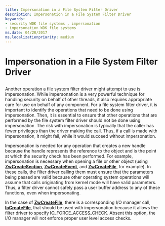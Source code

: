 ```yaml
---
title: Impersonation in a File System Filter Driver
description: Impersonation in a File System Filter Driver
keywords:
- security WDK file systems , impersonation
- impersonation WDK file systems
ms.date: 04/20/2017
ms.localizationpriority: medium
---
```


# Impersonation in a File System Filter Driver


## <span id="ddk_impersonation_in_a_file_system_filter_driver_if"></span><span id="DDK_IMPERSONATION_IN_A_FILE_SYSTEM_FILTER_DRIVER_IF"></span>


Another operation a file system filter driver might attempt to use is impersonation. While impersonation is a very powerful technique for handling security on behalf of other threads, it also requires appropriate care for use on behalf of any component. For a file system filter driver, it is important to identify the operations that need to be done using impersonation. Then, it is essential to ensure that other operations that are performed by the file system filter driver should not be done using impersonation. The risk with impersonation is typically that the caller has fewer privileges than the driver making the call. Thus, if a call is made with impersonation, it might fail, while it would succeed without impersonation.

Impersonation is needed for any operation that creates a new handle because the handle represents the reference to the object and is the point at which the security check has been performed. For example, impersonation is necessary when opening a file or other object (using [**ZwCreateSection**](/windows-hardware/drivers/ddi/wdm/nf-wdm-zwcreatesection), [**ZwCreateEvent**](/windows-hardware/drivers/ddi/ntifs/nf-ntifs-zwcreateevent), and [**ZwCreateFile**](/windows-hardware/drivers/ddi/ntifs/nf-ntifs-ntcreatefile), for example). In these calls, the filter driver calling them must ensure that the parameters being passed are valid because other operating system operations will assume that calls originating from kernel mode will have valid parameters. Thus, a filter driver cannot safely pass a user buffer address to any of these functions, even when impersonating.

In the case of [**ZwCreateFile**](/windows-hardware/drivers/ddi/ntifs/nf-ntifs-ntcreatefile), there is a corresponding I/O manager call, [**IoCreateFile**](/windows-hardware/drivers/ddi/wdm/nf-wdm-iocreatefile), that should be used with impersonation because it allows the filter driver to specify IO\_FORCE\_ACCESS\_CHECK. Absent this option, the I/O manager will not enforce proper user level access checks.

 

